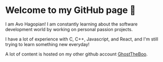 # Welcome to my GitHub page 👻

I am Avo Hagopian! I am constantly learning about the software development world by working on personal passion projects.

I have a lot of experience with C, C++, Javascript, and React, and I'm still trying to learn something new everyday!

A lot of content is hosted on my other github account [GhostTheBoo](https://github.com/GhostTheBoo).
